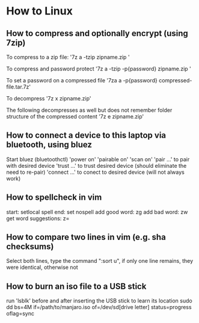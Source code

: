# How to Linux

## How to compress and optionally encrypt (using 7zip)
To compress to a zip file:
'7z a -tzip zipname.zip <files to compress>'

To compress and password protect
'7z a -tzip -p{password} zipname.zip <files to compress>'

To set a password on a compressed file
'7za a -p{password} compressed-file.tar.7z'

To decompress
'7z x zipname.zip'

The following decompresses as well but does not remember folder structure of the compressed content
'7z e zipname.zip'


## How to connect a device to this laptop via bluetooth, using bluez
Start bluez (bluetoothctl)
'power on'
'pairable on'
'scan on'
'pair ...' to pair with desired device
'trust ...' to trust desired device (should eliminate the need to re-pair)
'connect ...' to conect to desired device (will not always work)


## How to spellcheck in vim
start: setlocal spell
end: set nospell
add good word: zg
add bad word: zw
get word suggestions: z=

## How to compare two lines in vim (e.g. sha checksums)
Select both lines, type the command ":sort u", if only one line remains, they were identical, otherwise not

## How to burn an iso file to a USB stick
run 'lsblk' before and after inserting the USB stick to learn its location
sudo dd bs=4M if=/path/to/manjaro.iso of=/dev/sd[drive letter] status=progress oflag=sync
